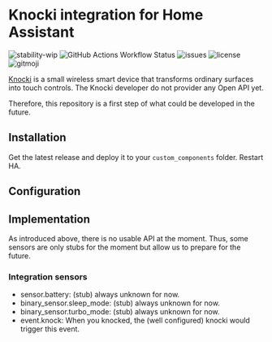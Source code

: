 # Knocki integration for Home Assistant

![stability-wip](https://img.shields.io/badge/stability-wip-orange.svg)
![GitHub Actions Workflow Status](https://img.shields.io/github/actions/workflow/status/JimmyTournemaine/ha-knocki/ci.yaml)
![issues](https://img.shields.io/github/issues/JimmyTournemaine/ha-knocki)
![license](https://img.shields.io/github/license/JimmyTournemaine/ha-knocki)
![gitmoji](https://img.shields.io/badge/gitmoji-%20😜%20😍-FFDD67.svg)

[Knocki](http://knocki.com/) is a small wireless smart device that transforms ordinary surfaces into touch controls.
The Knocki developer do not provider any Open API yet.

Therefore, this repository is a first step of what could be developed in the future.

## Installation

Get the latest release and deploy it to your `custom_components` folder.
Restart HA.

## Configuration

## Implementation

As introduced above, there is no usable API at the moment. Thus, some sensors are only stubs for the moment but allow us to prepare for the future.

### Integration sensors

- sensor.battery: (stub) always unknown for now.
- binary_sensor.sleep_mode: (stub) always unknown for now.
- binary_sensor.turbo_mode: (stub) always unknown for now.
- event.knock: When you knocked, the (well configured) knocki would trigger this event.

